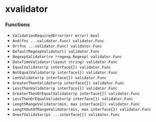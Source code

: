 # xvalidator

### Functions

+ `ValidationRequiredError(err error) bool`
+ `And(fns ...validator.Func) validator.Func`
+ `Or(fns ...validator.Func) validator.Func`
+ `DefaultRegexpValidator() validator.Func`
+ `RegexpValidator(re *regexp.Regexp) validator.Func`
+ `DateTimeValidator(layout string) validator.Func`
+ `EqualValidator(p interface{}) validator.Func`
+ `NotEqualValidator(p interface{}) validator.Func`
+ `LenValidator(p interface{}) validator.Func`
+ `GreaterThenValidator(p interface{}) validator.Func`
+ `LessThenValidator(p interface{}) validator.Func`
+ `GreaterThenOrEqualValidator(p interface{}) validator.Func`
+ `LessThenOrEqualValidator(p interface{}) validator.Func`
+ `LengthRangeValidator(min, max interface{}) validator.Func`
+ `LengthOutOfRangeValidator(min, max interface{}) validator.Func`
+ `OneofValidator(ps ...interface{}) validator.Func`

